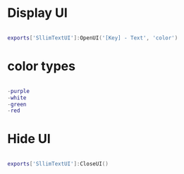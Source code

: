 # Display UI

```lua

exports['SllimTextUI']:OpenUI('[Key] - Text', 'color')

```
# color types

```lua

-purple
-white
-green
-red

```
# Hide UI

```lua

exports['SllimTextUI']:CloseUI()

```
